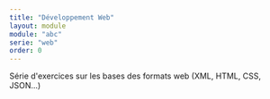 ```yaml
---
title: "Développement Web"
layout: module
module: "abc"
serie: "web"
order: 0
---
```


Série d'exercices sur les bases des formats web (XML, HTML, CSS, JSON...)